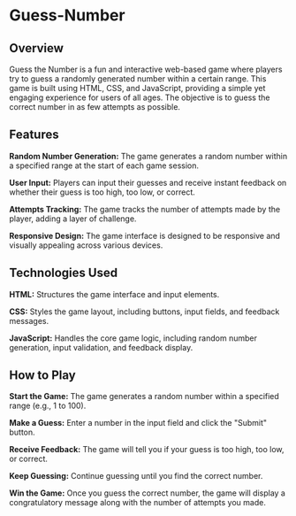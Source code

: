 # Guess-Number
## Overview
Guess the Number is a fun and interactive web-based game where players try to guess a randomly generated number within a certain range. This game is built using HTML, CSS, and JavaScript, providing a simple yet engaging experience for users of all ages. The objective is to guess the correct number in as few attempts as possible.

## Features
**Random Number Generation:** The game generates a random number within a specified range at the start of each game session.

**User Input:** Players can input their guesses and receive instant feedback on whether their guess is too high, too low, or correct.

**Attempts Tracking:** The game tracks the number of attempts made by the player, adding a layer of challenge.

**Responsive Design:** The game interface is designed to be responsive and visually appealing across various devices.


## Technologies Used
**HTML:** Structures the game interface and input elements.

**CSS:** Styles the game layout, including buttons, input fields, and feedback messages.

**JavaScript:**  Handles the core game logic, including random number generation, input validation, and feedback display.

## How to Play
**Start the Game:** The game generates a random number within a specified range (e.g., 1 to 100).

**Make a Guess:** Enter a number in the input field and click the "Submit" button.

**Receive Feedback:** The game will tell you if your guess is too high, too low, or correct.

**Keep Guessing:** Continue guessing until you find the correct number.

**Win the Game:** Once you guess the correct number, the game will display a congratulatory message along with the number of attempts you made.
